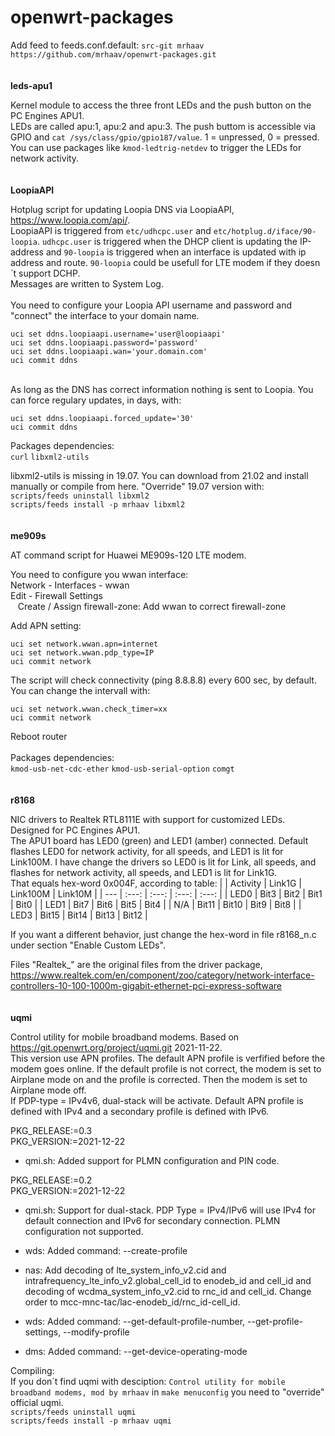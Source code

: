 # openwrt-packages

Add feed to feeds.conf.default: `src-git mrhaav https://github.com/mrhaav/openwrt-packages.git`\
\
\
**leds-apu1**

Kernel module to access the three front LEDs and the push button on the PC Engines APU1.\
LEDs are called apu:1, apu:2 and apu:3. The push buttom is accessible via GPIO and `cat /sys/class/gpio/gpio187/value`. 1 = unpressed, 0 = pressed.\
You can use packages like `kmod-ledtrig-netdev` to trigger the LEDs for network activity.\
\
\
**LoopiaAPI**

Hotplug script for updating Loopia DNS via LoopiaAPI, https://www.loopia.com/api/. \
LoopiaAPI is triggered from `etc/udhcpc.user` and `etc/hotplug.d/iface/90-loopia`. `udhcpc.user` is triggered when the DHCP client is updating the IP-address and `90-loopia` is triggered when an interface is updated with ip address and route. `90-loopia` could be usefull for LTE modem if they doesn´t support DCHP.\
Messages are written to System Log.\
\
You need to configure your Loopia API username and password and "connect" the interface to your domain name.
```
uci set ddns.loopiaapi.username='user@loopiaapi'
uci set ddns.loopiaapi.password='password'
uci set ddns.loopiaapi.wan='your.domain.com'
uci commit ddns
```
\
As long as the DNS has correct information nothing is sent to Loopia. You can force regulary updates, in days, with:
```
uci set ddns.loopiaapi.forced_update='30'
uci commit ddns
```
Packages dependencies:\
`curl`
`libxml2-utils`

libxml2-utils is missing in 19.07. You can download from 21.02 and install manually or compile from here. "Override" 19.07 version with:\
`scripts/feeds uninstall libxml2`\
`scripts/feeds install -p mrhaav libxml2`\
\
\
**me909s**

AT command script for Huawei ME909s-120 LTE modem.

You need to configure you wwan interface:\
Network - Interfaces - wwan\
Edit - Firewall Settings\
&nbsp;&nbsp;&nbsp;Create / Assign firewall-zone: Add wwan to correct firewall-zone
	
Add APN setting:
```
uci set network.wwan.apn=internet
uci set network.wwan.pdp_type=IP
uci commit network
```

The script will check connectivity (ping 8.8.8.8) every 600 sec, by default.\
You can change the intervall with:
```
uci set network.wwan.check_timer=xx
uci commit network
```
Reboot router\
\
Packages dependencies:\
`kmod-usb-net-cdc-ether`
`kmod-usb-serial-option`
`comgt`\
\
\
**r8168**

NIC drivers to Realtek RTL8111E with support for customized LEDs. Designed for PC Engines APU1.\
The APU1 board has LED0 (green) and LED1 (amber) connected. Default flashes LED0 for network activity, for all speeds, and LED1 is lit for Link100M.
I have change the drivers so LED0 is lit for Link, all speeds, and flashes for network activity, all speeds, and LED1 is lit for Link1G.\
That equals hex-word 0x004F, according to table:
|      | Activity | Link1G | Link100M | Link10M |
| --- | :---: | :---: | :---: | :---: | 
| LED0 | Bit3 | Bit2 | Bit1 | Bit0 |
| LED1 | Bit7 | Bit6 | Bit5 | Bit4 |
| N/A | Bit11 | Bit10 | Bit9 | Bit8 |
| LED3 | Bit15 | Bit14 | Bit13 | Bit12 |

If you want a different behavior, just change the hex-word in file r8168_n.c under section "Enable Custom LEDs".

Files "Realtek_" are the original files from the driver package, https://www.realtek.com/en/component/zoo/category/network-interface-controllers-10-100-1000m-gigabit-ethernet-pci-express-software
\
\
\
**uqmi**

Control utility for mobile broadband modems. Based on https://git.openwrt.org/project/uqmi.git 2021-11-22.\
This version use APN profiles. The default APN profile is verfified before the modem goes online. If the default profile is not correct, the modem is set to Airplane mode on and the profile is corrected. Then the modem is set to Airplane mode off.\
If PDP-type = IPv4v6, dual-stack will be activate. Default APN profile is defined with IPv4 and a secondary profile is defined with IPv6.

PKG_RELEASE:=0.3\
PKG_VERSION:=2021-12-22
- qmi.sh: Added support for PLMN configuration and PIN code.

PKG_RELEASE:=0.2\
PKG_VERSION:=2021-12-22
- qmi.sh: Support for dual-stack. PDP Type = IPv4/IPv6 will use IPv4 for default connection and IPv6 for secondary connection. PLMN configuration not supported.

- wds: Added command: --create-profile
- nas: Add decoding of lte_system_info_v2.cid and intrafrequency_lte_info_v2.global_cell_id to enodeb_id and cell_id and decoding of wcdma_system_info_v2.cid to rnc_id and cell_id. Change order to mcc-mnc-tac/lac-enodeb_id/rnc_id-cell_id.
- wds: Added command: --get-default-profile-number, --get-profile-settings, --modify-profile
- dms: Added command: --get-device-operating-mode


Compiling:\
If you don´t find uqmi with desciption: `Control utility for mobile broadband modems, mod by mrhaav` in `make menuconfig` you need to "override" official uqmi.\
`scripts/feeds uninstall uqmi`\
`scripts/feeds install -p mrhaav uqmi`

